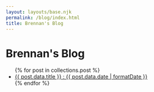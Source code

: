 ```yaml
---
layout: layouts/base.njk
permalink: /blog/index.html
title: Brennan's Blog
---
```


# Brennan's Blog

<ul>
{% for post in collections.post %}
  <li>
    <a href="{{post.data.permalink}}">{{ post.data.title }} : {{ post.data.date | formatDate }}</a>
  </li>
{% endfor %}
</ul>
